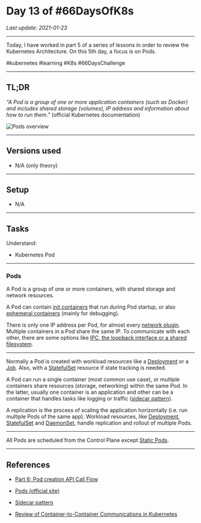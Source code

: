 # Day 13 of #66DaysOfK8s

_Last update: 2021-01-23_

---

Today, I have worked in part 5 of a series of lessons in order to review the Kubernetes Architecture.
On this 5th day, a focus is on Pods.

#kubernetes #learning #K8s #66DaysChallenge

---

## TL;DR

_"A Pod is a group of one or more application containers (such as Docker) and includes shared storage (volumes), IP address and information about how to run them."_ (official Kubernetes documentation)

![Pods overview](https://d33wubrfki0l68.cloudfront.net/fe03f68d8ede9815184852ca2a4fd30325e5d15a/98064/docs/tutorials/kubernetes-basics/public/images/module_03_pods.svg)

---

## Versions used

* N/A (only theory)

---

## Setup

* N/A

---

## Tasks

Understand:

* Kubernetes Pod

---

### Pods

A Pod is a group of one or more containers, with shared storage and network resources.

A Pod can contain [init containers](https://github.com/jp-chl/66DaysOfK8s/tree/master/challenge/week02/day12) that run during Pod startup, or also [ephemeral containers](https://kubernetes.io/docs/concepts/workloads/pods/ephemeral-containers/) (mainly for debugging).

There is only one IP address per Pod, for almost every [network plugin](https://kubernetes.io/docs/concepts/cluster-administration/networking/). Multiple containers in a Pod share the same IP. To communicate with each other, there are some options like [IPC, the loopback interface or a shared filesystem](https://thenewstack.io/review-of-container-to-container-communications-in-kubernetes/).

---

Normally a Pod is created with workload resources like a [Deployment](https://kubernetes.io/docs/concepts/workloads/controllers/deployment/) or a [Job](https://kubernetes.io/docs/concepts/workloads/controllers/job/). Also, with a [StatefulSet](https://kubernetes.io/docs/concepts/workloads/controllers/statefulset/) resource if state tracking is needed.

A Pod can run a single container (most common use case), or multiple containers share resources (storage, networking) within the same Pod. In the latter, usually one container is an application and other can be a container that handles tasks like logging or traffic ([sidecar pattern](https://docs.microsoft.com/en-us/azure/architecture/patterns/sidecar)).

A replication is the process of scaling the application horizontally (i.e. run multiple Pods of the same app). Workload resources, like [Deployment](https://kubernetes.io/docs/concepts/workloads/controllers/deployment/), [StatefulSet](https://kubernetes.io/docs/concepts/workloads/controllers/statefulset/) and [DaemonSet](https://kubernetes.io/docs/concepts/workloads/controllers/daemonset), handle replication and rollout of multiple Pods.

---

All Pods are scheduled from the Control Plane except [Static Pods](https://kubernetes.io/docs/tasks/configure-pod-container/static-pod/).

---

## References

* [Part 6: Pod creation API Call Flow](../day13)

* [Pods (official site)](https://kubernetes.io/docs/concepts/workloads/pods/)

* [Sidecar pattern](https://docs.microsoft.com/en-us/azure/architecture/patterns/sidecar)

* [Review of Container-to-Container Communications in Kubernetes](https://thenewstack.io/review-of-container-to-container-communications-in-kubernetes/)
